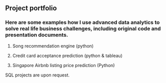 ## Project portfolio

### Here are some examples how I use advanced data analytics to solve real life business challenges, including original code and presentation documents.

1. Song recommendation engine (python)

2. Credit card acceptance prediction (python & tableau)

3. Singapore Airbnb listing price prediction (Python)



SQL projects are upon request.









